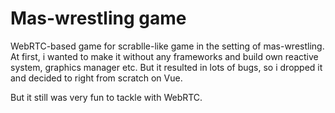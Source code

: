 # Mas-wrestling game

WebRTC-based game for scrablle-like game in the setting of mas-wrestling. At first, i wanted to make it without any frameworks and build own reactive system, graphics manager etc. But it resulted in lots of bugs, so i dropped it and decided to right from scratch on Vue.

But it still was very fun to tackle with WebRTC.
